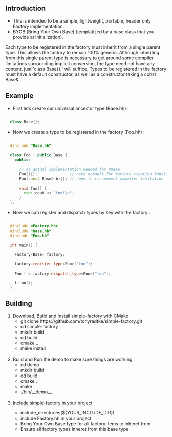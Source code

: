 <h2> Introduction </h2>

  - This is intended to be a simple, lightweight, portable, header only Factory implementation.
  - BYOB (Bring Your Own Base) (templatized by a base class that you provide at initialization).

  <p>   Each type to be registered in the factory must inherit from a single parent type. This allows the factory to remain 100% generic. 
      Although inheriting from this single parent type is necessary to get around some compiler limitations surrounding implicit conversion, the 
      type need not have any content. just 'class Base{};' will suffice.   
      Types to be registered in the factory must have a default constructor, as well as a constructor taking a const Base&.
  </p>


<h2> Example </h2>
 
  - First lets create our universal ancestor type (Base.hh) : 

  ```cpp

    class Base{};
  ```

  - Now we create a type to be registered in the factory (Foo.hh) : 

  ```cpp

    #include "Base.hh"
    
    class Foo : public Base {
      public: 

        // no actual implementation needed for these
        Foo(){};              // need default for factory creation function
        Foo(const Base& b){}; // need to circumvent compiler limitation
    
        void foo() {
          std::cout << "foo!\n";
        }
    };
  ```

  - Now we can register and dispatch types by key with the factory : 

  ```cpp

    #include <Factory.hh>
    #include "Base.hh"
    #include "Foo.hh"
    
    int main() {    

      Factory<Base> factory;
    
      factory.register_type<Foo>("foo");
      
      Foo f = factory.dispatch_type<Foo>("foo");

      f.foo();
    }
  ```
  

  


<h2> Building </h2>

<ol>
  <li> Download, Build and Install simple-factory with CMake 
    <ul>
      <li> git clone https://github.com/tonyradtke/simple-factory.git </li>
      <li> cd simple-factory </li>
      <li> mkdir build </li>
      <li> cd build </li>
      <li> cmake .. </li>
      <li> make install </li>
    </ul>
  </li>
  <br>
  <li>  Build and Run the demo to make sure things are working 
    <ul> 
      <li> cd demo </li>
      <li> mkdir build </li>
      <li> cd build </li>
      <li> cmake . </li>
      <li> make </li>
      <li> ./bin/__demo__ </li>
    </ul>
  </li>
  <br>
  <li> Include simple-factory in your project </li>
    <ul>
      <li> include_directories(${YOUR_INCLUDE_DIR})  </li>
      <li> include Factory.hh in your project </li>
      <li> Bring Your Own Base type for all factory items to inheret from </li>
      <li> Ensure all factory types inheret from this base type </li>
    </ul> 
  </li>
  <br>
</ol>




